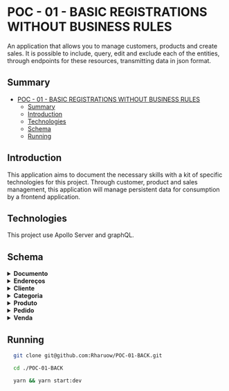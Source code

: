 # POC - 01 - BASIC REGISTRATIONS WITHOUT BUSINESS RULES

An application that allows you to manage customers, products and create sales. It is possible to include, query, edit and exclude each of the entities, through endpoints for these resources, transmitting data in json format.

## Summary

- [POC - 01 - BASIC REGISTRATIONS WITHOUT BUSINESS RULES](#poc---01---basic-registrations-without-business-rules)
  - [Summary](#summary)
  - [Introduction](#introduction)
  - [Technologies](#technologies)
  - [Schema](#schema)
  - [Running](#running)

## Introduction

This application aims to document the necessary skills with a kit of specific technologies for this project. Through customer, product and sales management, this application will manage persistent data for consumption by a frontend application.

## Technologies

This project use Apollo Server and graphQL.

## Schema

  <details>
    <summary><strong>Documento</strong></summary>
    <ul>
      <li>[String] CPF <strong>Unique</strong></li>
      <li>[String] CNPJ <strong>Unique</strong></li>
      <li>Client (One)</li>
    </ul>
  </details>

  <details>
    <summary><strong>Endereços</strong></summary>
    <ul>
      <li>[String] cobrança <strong>Unique</strong></li>
      <li>[String] entrega <strong>Unique</strong></li>
      <li>Client (One)</li>
    </ul>
  </details>

  <details>
    <summary><strong>Cliente</strong></summary>
    <ul>
      <li>[String] nome </li>
      <li>[String] email <strong>Unique</strong></li>
      <li>Documento (One)</li>
      <li>Endereços (One)</li>
      <li>Vendas (Many)</li>
    </ul>
  </details>

  <details>
    <summary><strong>Categoria</strong></summary>
    <ul>
      <li>[String] nome <strong>Unique</strong></li>
      <li>Produtos (Many)</li>
    </ul>
  </details>

  <details>
    <summary><strong>Produto</strong></summary>
    <ul>
      <li>[String] nome </li>
      <li>[String] descrição</li>
      <li>[Number] valor</li>
      <li>[Number] quantidade em estoque</li>
      <li>Categorias (Many)</li>
      <li>Pedidos (Many)</li>
    </ul>
  </details>

  <details>
    <summary><strong>Pedido</strong></summary>
    <ul>
      <li>[Number] quantidade</li>
      <li>[Number] Valor Total</li>
      <li>Produto (One)</li>
    </ul>
  </details>

  <details>
    <summary><strong>Venda</strong></summary>
    <ul>
      <li>[Number] Valor total Number</li>
      <li>Pedidos (Many)</li>
      <li>Cliente (One)</li>
    </ul>
  </details>

## Running

```bash
  git clone git@github.com:Rharuow/POC-01-BACK.git

  cd ./POC-01-BACK

  yarn && yarn start:dev
```
